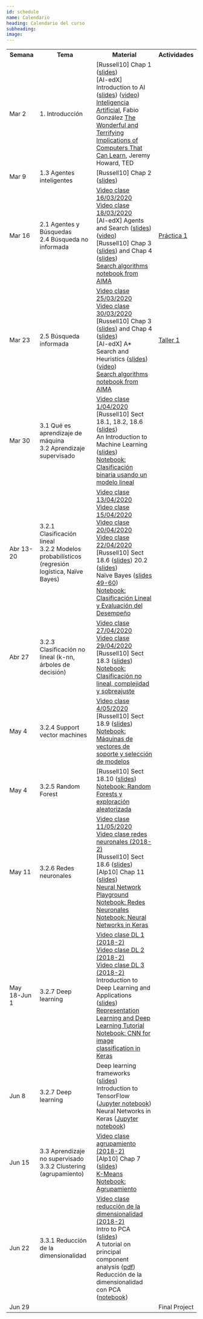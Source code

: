 ```yaml
---
id: schedule
name: Calendario
heading: Calendario del curso
subheading: 
image: 
---
```

<table class="table table-condensed">
	<tbody>
		<tr>
			<th>Semana</th>
			<th>Tema</th>
			<th>Material</th>
			<th>Actividades</th>
		</tr>
		<small>
			<tr>
				<td>Mar 2</td>
				<td>1. Introducción</td>
				<td>
					[Russell10] Chap 1 (<a href= "http://aima.eecs.berkeley.edu/slides-pdf/chapter01.pdf">slides</a>)<br>
					[AI-edX] Introduction to AI (<a href= "http://ai.berkeley.edu/slides/Lecture%201%20--%20Introduction/SP14%20CS188%20Lecture%201%20--%20Introduction.pptx">slides</a>) (<a href= "https://edge.edx.org/courses/course-v1:BerkeleyX+CS188x-SP16+SP16/courseware/a2dc8e2add91416a8f2a64410b3bf8e0/b414886f442a41e4b5fd0408de837e53/">video</a>)<br>
					<a href= "https://github.com/fagonzalezo/iis-2018-2/blob/master/catedra-cc-unal.pdf">Inteligencia Artificial</a>, Fabio González
					<a href= "https://www.ted.com/talks/jeremy_howard_the_wonderful_and_terrifying_implications_of_computers_that_can_learn">The Wonderful and Terrifying Implications of Computers That Can Learn</a>, Jeremy Howard, TED	
				</td>
				<td>
				</td>
			</tr>
			<tr>
				<td>Mar 9</td>
				<td>1.3 Agentes inteligentes<br>
				</td>
				<td>
					[Russell10] Chap 2 (<a href= "http://aima.eecs.berkeley.edu/slides-pdf/chapter02.pdf">slides</a>) <br>
				</td>
				<td>
				</td>
			</tr>
			<tr>
				<td>Mar 16</td>
				<td>2.1 Agentes y Búsquedas<br>
					2.4 Búsqueda no informada<br>
				</td>
				<td>
					<a href= "https://drive.google.com/file/d/1sWQ1inl8Y6_7gqX1TMWeuQkVpJkwgcRD/view?usp=sharing">Video clase 16/03/2020</a> <br>
					<a href= "https://drive.google.com/file/d/1Q0eoNyL9PmtJ0N2l23ys_VWqzb87F4PQ/view?usp=sharing">Video clase 18/03/2020</a> <br>
					[AI-edX] Agents and Search (<a href= "http://ai.berkeley.edu/slides/Lecture%202%20--%20Uninformed%20Search/SP14%20CS188%20Lecture%202%20--%20Uninformed%20Search.pptx">slides</a>) (<a href= "https://edge.edx.org/courses/course-v1:BerkeleyX+CS188x-SP16+SP16/courseware/a2dc8e2add91416a8f2a64410b3bf8e0/7c56230af88d467c9737344e2e76092e/">video</a>)<br>					[Russell10] Chap 3 (<a href= "http://aima.eecs.berkeley.edu/slides-pdf/chapter03.pdf">slides</a>)  and Chap 4 (<a href= "http://aima.eecs.berkeley.edu/slides-pdf/chapter04a.pdf">slides</a>) <br>
					<a href= "https://github.com/aimacode/aima-python/blob/master/search4e.ipynb">Search algorithms notebook from AIMA </a>
				</td>
				<td>
				<a href= "https://colab.research.google.com/drive/1hUpFolaEjAgvQiFkxrlPrefDaoL6K7YK">Práctica 1</a>
				</td>
			</tr>
			<tr>
				<td>Mar 23</td>
				<td>
				2.5 Búsqueda informada<br> 
				</td>
				<td>
					<a href= "https://drive.google.com/file/d/1oE50DWIv5EAMmHj0OF05ElCAKDI71s2E/view?usp=sharing">Video clase 25/03/2020</a> <br>
					<a href= "https://drive.google.com/file/d/1WuVReCWmL7sVwKkJUfS3GSPoJ6h8mkJu/view?usp=sharing">Video clase 30/03/2020</a> <br>
					[Russell10] Chap 3 (<a href= "http://aima.eecs.berkeley.edu/slides-pdf/chapter03.pdf">slides</a>)  and Chap 4 (<a href= "http://aima.eecs.berkeley.edu/slides-pdf/chapter04a.pdf">slides</a>) <br>
					[AI-edX] A* Search and Heuristics (<a href= "http://ai.berkeley.edu/slides/Lecture%203%20--%20Informed%20Search/SP14%20CS188%20Lecture%203%20--%20Informed%20Search.pptx">slides</a>) (<a href= "https://edge.edx.org/courses/course-v1:BerkeleyX+CS188x-SP16+SP16/courseware/a2dc8e2add91416a8f2a64410b3bf8e0/76f9a53b7aad47638ff968db5938d841/">video</a>)<br>
					<a href= "https://github.com/aimacode/aima-python/blob/master/search4e.ipynb">Search algorithms notebook from AIMA </a>
				</td>
				<td>
					<a href= "https://drive.google.com/file/d/1kf8ruDF0MfdKIqfxO5xD1rgCq_p210vf/view?usp=sharing">Taller 1</a>
				</td>
			</tr>
			<tr>
				<td>Mar 30</td>
				<td>3.1 Qué es aprendizaje de máquina<br>
					3.2 Aprendizaje supervisado<br>
				</td>
				<td>
					<a href= "https://drive.google.com/file/d/1HJyA5e_gnA8TfFklz69PlviPrbDVoITG/view?usp=sharing">Video clase 1/04/2020</a> <br>
					[Russell10] Sect 18.1, 18.2, 18.6 (<a href= "http://aima.eecs.berkeley.edu/slides-pdf/chapter18.pdf">slides</a>) <br>
					An Introduction to Machine Learning (<a href= "https://fagonzalezo.github.io/iis-2019-1/intro-ml.pdf">slides</a>)<br>
					<a href= "https://colab.research.google.com/drive/1VbuNvx8g3p93bKR7ZUccrb8c5vEzVQdS">Notebook: Clasificación binaria usando un modelo lineal</a><br>
				</td>
				<td>
				</td>
			</tr>
			<tr>
				<td>Abr 13-20</td>
				<td>
				3.2.1 Clasificación lineal<br>
				3.2.2 Modelos probabilísticos (regresión logística, Naïve Bayes)<br>
				</td>
				<td>
					<a href= "https://drive.google.com/file/d/12r9oOtPfOPl3pKpUrBNgI8EbHmALgmWI/view?usp=sharing">Video clase 13/04/2020</a> <br>
					<a href= "https://drive.google.com/file/d/1tZDMNzApXTPwN1adMnJDlalZffbLJfDV/view?usp=sharing">Video clase 15/04/2020</a> <br>
					<a href= "https://drive.google.com/file/d/15mXmUQMmV4du_8-NY93fdgolAM-yBbiI/view?usp=sharing">Video clase 20/04/2020</a> <br>
					<a href= "https://drive.google.com/file/d/1wKqV_eqns99jLLf7hUR7P5yMSrt9TVgR/view?usp=sharing">Video clase 22/04/2020</a> <br>
					[Russell10] Sect 18.6 (<a href= "http://aima.eecs.berkeley.edu/slides-pdf/chapter18.pdf">slides</a>) 20.2 (<a href= "http://aima.eecs.berkeley.edu/slides-pdf/chapter20a.pdf">slides</a>)<br>
					Naïve Bayes (<a href= "https://www-users.cs.umn.edu/~kumar001/dmbook/dmslides/chap5_alternative_classification.pdf">slides 49-60</a>)<br>
					<a href= "https://colab.research.google.com/drive/1HIRYXNv9Qj10ja4GrCfRyq3RYBVIO_Ck">Notebook: Clasificación Lineal y Evaluación del Desempeño</a>
				</td>
				<td>
				</td>
			</tr>
			<tr>
				<td>Abr 27</td>
				<td>3.2.3 Clasificación no lineal (k-nn, árboles de decisión)<br>
				</td>
				<td>
					<a href= "https://drive.google.com/file/d/1RyjxtIVIjmvObChOfuf0lWveXMbWpxhs/view?usp=sharing">Video clase 27/04/2020</a> <br>
					<a href= "https://drive.google.com/file/d/1IRhxupbKaSO0ZvewBq4MobITk_rcMM1z/view?usp=sharing">Video clase 29/04/2020</a> <br>
					[Russell10] Sect 18.3 (<a href= "http://aima.eecs.berkeley.edu/slides-pdf/chapter18.pdf">slides</a>) <br>
					<a href= "https://colab.research.google.com/drive/1pvTLE_jx2cdnU3jCZ9T1hQk3d3jIxoh7">Notebook: Clasificación no lineal, complejidad y sobreajuste</a><br>
				</td>
				<td>
				</td>
			</tr>
			<tr>
				<td>May 4</td>
				<td>
					3.2.4 Support vector machines<br>
				</td>
				<td>
					<a href= "https://drive.google.com/file/d/1wwlSrqEyKlXyUAUzlyqjkgjHQ8xyTeSK/view?usp=sharing">Video clase 4/05/2020</a> <br>
					[Russell10] Sect 18.9 (<a href= "http://aima.eecs.berkeley.edu/slides-pdf/chapter18.pdf">slides</a>) <br>
					<a href= "https://colab.research.google.com/drive/1fGt27Syq8SmGGb2j7uLxCJxcmn1Ysd6d">Notebook: Máquinas de vectores de soporte y selección de modelos</a><br>
				</td>
				<td>
				</td>
			</tr>
			<tr>
				<td>May 4</td>
				<td>
					3.2.5 Random Forest<br>
				</td>
				<td>
					[Russell10] Sect 18.10 (<a href= "http://aima.eecs.berkeley.edu/slides-pdf/chapter18.pdf">slides</a>) <br>
					<a href= "https://drive.google.com/file/d/1v4gw_yyaIift4vdY-1IUdwswpHesb4o4/view?usp=sharing">Notebook: Random Forests y exploración aleatorizada</a><br>
				</td>
				<td>
				</td>
			</tr>
			<tr>
				<td>May 11</td>
				<td>3.2.6 Redes neuronales<br>
				</td>
				<td>
					<a href= "https://drive.google.com/file/d/1e7FMcB88LumVE8r6LuCmTljo1CwDxnS2/view?usp=sharing">Video clase 11/05/2020</a> <br>
					<a href= "https://www.youtube.com/watch?v=KCMHzif64CM">Video clase redes neuronales (2018-2)</a> <br>
					[Russell10] Sect 18.6 (<a href= "http://aima.eecs.berkeley.edu/slides-pdf/chapter18.pdf">slides</a>) <br>
					[Alp10] Chap 11  (<a href= "https://www.cmpe.boun.edu.tr/~ethem/i2ml2e/2e_v1-0/i2ml2e-chap11-v1-0.pdf">slides</a>) <br>
					<a href= "https://playground.tensorflow.org/">Neural Network Playground</a><br>
					<a href= "https://colab.research.google.com/drive/1DTfTwf-vEBHYxeIlbvPxcpWqlzEE2mbd">Notebook: Redes Neuronales</a><br>
					<a href= "https://colab.research.google.com/drive/1LzTwgL3jL1L58lQqe29F4TXw_KqA08ak">Notebook: Neural Networks in Keras</a><br>
				</td>
				<td>
				</td>
			</tr>
			<tr>
				<td>May 18-Jun 1</td>
				<td>3.2.7 Deep learning<br>
				</td>
				<td>
					<a href= "https://www.youtube.com/watch?v=cKcyOzIPMu0">Video clase DL 1 (2018-2)</a> <br>
					<a href= "https://www.youtube.com/watch?v=EiuDcFE_5pM">Video clase DL 2 (2018-2)</a> <br>
					<a href= "https://www.youtube.com/watch?v=LlL5GxRlsa8">Video clase  DL 3 (2018-2)</a> <br>
					Introduction to Deep Learning and Applications (<a href= "https://github.com/albahnsen/AppliedDeepLearningClass/blob/master/presentations/DL-introduction.pdf">slides</a>) <br>
					<a href= "https://fagonzalezo.github.io/dl_tutorial_upv/">Representation Learning and Deep Learning Tutorial </a><br>
					<a href= "https://colab.research.google.com/drive/1C8MOfKYY-Pb9dlNBli8pF8YYpYVCJuhp">Notebook: CNN for image classification in Keras</a><br>
				</td>
				<td>
				</td>
			</tr>
			<tr>
				<td>Jun 8</td>
				<td>3.2.7 Deep learning<br>
				</td>
				<td>
				Deep learning frameworks (<a href= "https://github.com/fagonzalezo/ml-2020-1/raw/master/ML%20Deep%20Learning%20Frameworks.pdf">slides</a>)<br>
				Introduction to TensorFlow (<a href= "https://colab.research.google.com/drive/1cjmAU2v0oDZawN9AAZshz4t6AhqDOBf-">Jupyter notebook</a>)<br>
				Neural Networks in Keras (<a href= "https://colab.research.google.com/drive/1iOIVyQ19GGkY_5knuLRo0HP3BouJlpwy">Jupyter notebook</a>)<br>
				</td>
				<td>
				</td>
			</tr>
            <tr>
				<td>Jun 15</td>
				<td>
				3.3 Aprendizaje no supervisado <br>
				3.3.2 Clustering (agrupamiento)<br>
				</td>
				<td>
					<a href= "https://www.youtube.com/watch?v=6I7pWdW1KSE">Video clase agrupamiento (2018-2)</a> <br>
					[Alp10] Chap 7 (<a href= "http://www.cmpe.boun.edu.tr/~ethem/i2ml2e/2e_v1-0/i2ml2e-chap7-v1-0.pdf">slides</a>)
					<br>
					<a href= "https://fagonzalezo.github.io/iis-2018-1/KMeans.pdf">K-Means</a><br>
					<a href= "https://colab.research.google.com/drive/1hSCPgGOQ-deajNzaOQzHdUozsi8bMxfO">Notebook: Agrupamiento</a><br>
				</td>
				<td>
				</td>
			</tr>
			<tr>
				<td>Jun 22</td>
				<td>
				    3.3.1 Reducción de la dimensionalidad <br>
				</td>
				<td>
					<a href= "https://www.youtube.com/watch?v=EX1397RTcEs">Video clase reducción de la dimensionalidad (2018-2)</a> <br>
					Intro to PCA (<a href= "https://www.scribd.com/presentation/62790749/Intro-to-PCA">slides</a>)
					<br>
					A tutorial on principal component analysis (<a href= "https://www.cs.princeton.edu/picasso/mats/PCA-Tutorial-Intuition_jp.pdf">pdf</a>)<br>
					Reducción de la dimensionalidad con PCA (<a href= "https://colab.research.google.com/drive/1UO8TZ4oRsjHhDOaIbU3xM0Ndsf_5QQb8">notebook</a>)
				</td>
				<td>
				</td>				
			</tr>
			<tr>
				<td>Jun 29</td>
				<td>
				</td>
				<td>
				</td>
				<td>
					Final Project<br>
				</td>				
			</tr>
		</small>
	</tbody>
</table>
